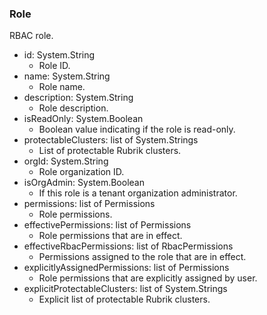 ### Role
RBAC role.

- id: System.String
  - Role ID.
- name: System.String
  - Role name.
- description: System.String
  - Role description.
- isReadOnly: System.Boolean
  - Boolean value indicating if the role is read-only.
- protectableClusters: list of System.Strings
  - List of protectable Rubrik clusters.
- orgId: System.String
  - Role organization ID.
- isOrgAdmin: System.Boolean
  - If this role is a tenant organization administrator.
- permissions: list of Permissions
  - Role permissions.
- effectivePermissions: list of Permissions
  - Role permissions that are in effect.
- effectiveRbacPermissions: list of RbacPermissions
  - Permissions assigned to the role that are in effect.
- explicitlyAssignedPermissions: list of Permissions
  - Role permissions that are explicitly assigned by user.
- explicitProtectableClusters: list of System.Strings
  - Explicit list of protectable Rubrik clusters.
